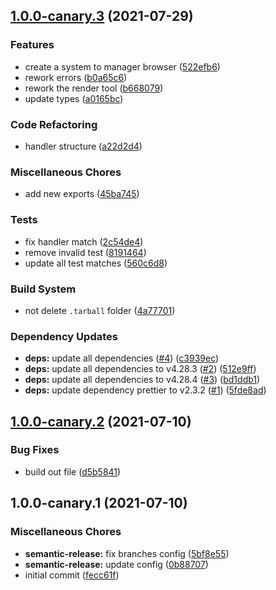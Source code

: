## [1.0.0-canary.3](https://github.com/hitechline/pdf-maker/compare/v1.0.0-canary.2...v1.0.0-canary.3) (2021-07-29)


### Features

* create a system to manager browser ([522efb6](https://github.com/hitechline/pdf-maker/commit/522efb6a39df844edae1d571f1b24bdccfb618d9))
* rework errors ([b0a65c6](https://github.com/hitechline/pdf-maker/commit/b0a65c634788077310903a0d9afde3338d7ea5d7))
* rework the render tool ([b668079](https://github.com/hitechline/pdf-maker/commit/b668079f857c3af3df2cf03d60764044529b7a14))
* update types ([a0165bc](https://github.com/hitechline/pdf-maker/commit/a0165bc2302feccc213d289f6a18a2198f048299))


### Code Refactoring

* handler structure ([a22d2d4](https://github.com/hitechline/pdf-maker/commit/a22d2d45a17ffaff20d8817b23a616bf59a11263))


### Miscellaneous Chores

* add new exports ([45ba745](https://github.com/hitechline/pdf-maker/commit/45ba745896f16ce0ec0d576b633b0fc990cdc3dc))


### Tests

* fix handler match ([2c54de4](https://github.com/hitechline/pdf-maker/commit/2c54de49070b3ddcf26f7c50ea02ffd25a7ebdf3))
* remove invalid test ([8191464](https://github.com/hitechline/pdf-maker/commit/8191464fffee333cd3efc698f6d9afa835887f18))
* update all test matches ([560c6d8](https://github.com/hitechline/pdf-maker/commit/560c6d8ffc7e9132ff613771701ce05b7f116552))


### Build System

* not delete `.tarball` folder ([4a77701](https://github.com/hitechline/pdf-maker/commit/4a77701a4cfe4f7d684a6369c97801eddc772c0a))


### Dependency Updates

* **deps:** update all dependencies ([#4](https://github.com/hitechline/pdf-maker/issues/4)) ([c3939ec](https://github.com/hitechline/pdf-maker/commit/c3939ecbd87c146d81461c1bf1b0de8755ee731e))
* **deps:** update all dependencies to v4.28.3 ([#2](https://github.com/hitechline/pdf-maker/issues/2)) ([512e9ff](https://github.com/hitechline/pdf-maker/commit/512e9ffda87d94a7c4038078058fb5be7b9080a4))
* **deps:** update all dependencies to v4.28.4 ([#3](https://github.com/hitechline/pdf-maker/issues/3)) ([bd1ddb1](https://github.com/hitechline/pdf-maker/commit/bd1ddb15500b5fb9c9cbbc9244fa2f173fac2174))
* **deps:** update dependency prettier to v2.3.2 ([#1](https://github.com/hitechline/pdf-maker/issues/1)) ([5fde8ad](https://github.com/hitechline/pdf-maker/commit/5fde8ad50c1b838ce3004f81e01a967b271e4fbb))

## [1.0.0-canary.2](https://github.com/hitechline/pdf-maker/compare/v1.0.0-canary.1...v1.0.0-canary.2) (2021-07-10)


### Bug Fixes

* build out file ([d5b5841](https://github.com/hitechline/pdf-maker/commit/d5b58410f49a77d6d641b90b69f0d560e7c8ca3c))

## 1.0.0-canary.1 (2021-07-10)


### Miscellaneous Chores

* **semantic-release:** fix branches config ([5bf8e55](https://github.com/hitechline/pdf-maker/commit/5bf8e550a238c4b81475c39888031bac5083a6bd))
* **semantic-release:** update config ([0b88707](https://github.com/hitechline/pdf-maker/commit/0b887072cad1b54868ac4f16afd044885bc3ff58))
* initial commit ([fecc61f](https://github.com/hitechline/pdf-maker/commit/fecc61f92f72d4ee4509c79ffe4c1ca58b28797c))
